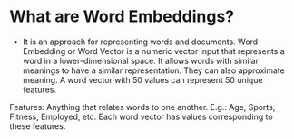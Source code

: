# What are Word Embeddings?
- It is an approach for representing words and documents. Word Embedding or Word Vector is a numeric vector input that represents a word in a lower-dimensional space. It allows words with similar meanings to have a similar representation. They can also approximate meaning. A word vector with 50 values can represent 50 unique features.

Features: Anything that relates words to one another. E.g.: Age, Sports, Fitness, Employed, etc. Each word vector has values corresponding to these features.
